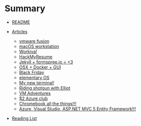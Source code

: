 # Summary
* [README](README.md)

* [Articles]()
  
  * [vmware fusion](articles/vmware_fusion.md)
  * [macOS workstation](articles/macOS_workstation.md)
  * [Workiva!](articles/workiva.md)
  * [HackMyResume](articles/hackmyresume.md)
  * [Jekyll + formspree.io = <3](articles/formspree.md)
  * [OSX + Docker + GUI](articles/docker.md)
  * [Black Friday](articles/bf.md)
  * [elementary OS](articles/elementary_os.md)
  * [My new terminal!](articles/my_new_term.md)
  * [Riding shotgun with Elliot](articles/riding_shotgun_with_elliot.md)
  * [VM Adventures](articles/vm_adventures.md)
  * [$2 Azure club](articles/azure_pricing.md)
  * [Chromebook all the things!!!]()
   * [Azure, Visual Studio, ASP.NET MVC 5 Entity Framework!!!](articles/chromebook.md)

* [Reading List](articles/reading_list.md)

